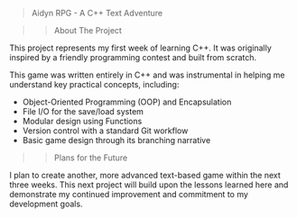 > Aidyn RPG - A C++ Text Adventure

>> About The Project

This project represents my first week of learning C++. It was originally inspired by a friendly programming contest and built from scratch.

This game was written entirely in C++ and was instrumental in helping me understand key practical concepts, including:
* Object-Oriented Programming (OOP) and Encapsulation
* File I/O for the save/load system
* Modular design using Functions
* Version control with a standard Git workflow
* Basic game design through its branching narrative

>> Plans for the Future

I plan to create another, more advanced text-based game within the next three weeks. This next project will build upon the lessons learned here and demonstrate my continued improvement and commitment to my development goals.
